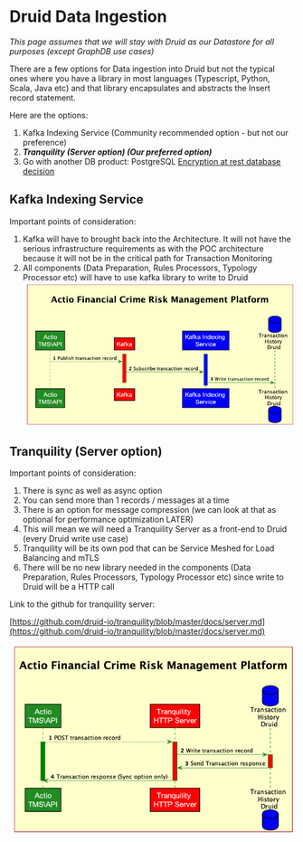 # Druid Data Ingestion

*This page assumes that we will stay with Druid as our Datastore for all purposes (except GraphDB use cases)*

There are a few options for Data ingestion into Druid but not the typical ones where you have a library in most languages (Typescript, Python, Scala, Java etc) and that library encapsulates and abstracts the Insert record statement.

Here are the options:

1. Kafka Indexing Service (Community recommended option - but not our preference)
2. ***Tranquility (Server option) (Our preferred option)***
3. Go with another DB product: PostgreSQL [Encryption at rest database decision](13-encryption-at-rest-database-decision.md)

## Kafka Indexing Service

Important points of consideration:

1. Kafka will have to brought back into the Architecture. It will not have the serious infrastructure requirements as with the POC architecture because it will not be in the critical path for Transaction Monitoring
2. All components (Data Preparation, Rules Processors, Typology Processor etc) will have to use kafka library to write to Druid
![](../../Images/kafkaindexing.png)

## Tranquility (Server option)

Important points of consideration:

1. There is sync as well as async option
2. You can send more than 1 records / messages at a time
3. There is an option for message compression (we can look at that as optional for performance optimization LATER)
4. This will mean we will need a Tranquility Server as a front-end to Druid (every Druid write use case)
5. Tranquility will be its own pod that can be Service Meshed for Load Balancing and mTLS
6. There will be no new library needed in the components (Data Preparation, Rules Processors, Typology Processor etc) since write to Druid will be a HTTP call

Link to the github for tranquility server:

[https://github.com/druid-io/tranquility/blob/master/docs/server.md](https://github.com/druid-io/tranquility/blob/master/docs/server.md)

![](../../Images/tranquilityhttp.png)
